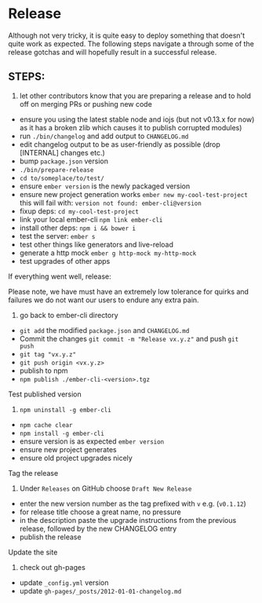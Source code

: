 Release
=======

Although not very tricky, it is quite easy to deploy something that
doesn't quite work as expected. The following steps navigate a through
some of the release gotchas and will hopefully result in a successful
release.

STEPS:
------

1. let other contributors know that you are preparing a release and to hold off on merging PRs or pushing new code
* ensure you using the latest stable node and iojs (but not v0.13.x for now)
   as it has a broken zlib which causes it to publish corrupted modules)
* run `./bin/changelog` and add output to `CHANGELOG.md`
* edit changelog output to be as user-friendly as possible (drop [INTERNAL] changes etc.)
* bump `package.json` version
* `./bin/prepare-release`
* `cd to/someplace/to/test/`
* ensure `ember version` is the newly packaged version
* ensure new project generation works  `ember new my-cool-test-project`
  this will fail with: `version not found: ember-cli@version`
* fixup deps: `cd my-cool-test-project`
* link your local ember-cli  `npm link ember-cli`
* install other deps: `npm i && bower i`
* test the server: `ember s`
* test other things like generators and live-reload
* generate a http mock `ember g http-mock my-http-mock`
* test upgrades of other apps

If everything went well, release:

Please note, we have must have an extremely low tolerance for quirks
and failures we do not want our users to endure any extra pain.

1. go back to ember-cli directory
* `git add` the modified `package.json` and `CHANGELOG.md`
* Commit the changes `git commit -m "Release vx.y.z"` and push `git push`
* `git tag "vx.y.z"`
* `git push origin <vx.y.z>`
* publish to npm
* `npm publish ./ember-cli-<version>.tgz`

Test published version

1. `npm uninstall -g ember-cli`
* `npm cache clear`
* `npm install -g ember-cli`
* ensure version is as expected `ember version`
* ensure new project generates
* ensure old project upgrades nicely

Tag the release
1. Under `Releases` on GitHub choose `Draft New Release`
* enter the new version number as the tag prefixed with `v` e.g. (`v0.1.12`)
* for release title choose a great name, no pressure
* in the description paste the upgrade instructions from the previous release, followed by the new CHANGELOG entry
* publish the release

Update the site

1. check out gh-pages
* update `_config.yml` version
* update `gh-pages/_posts/2012-01-01-changelog.md`
